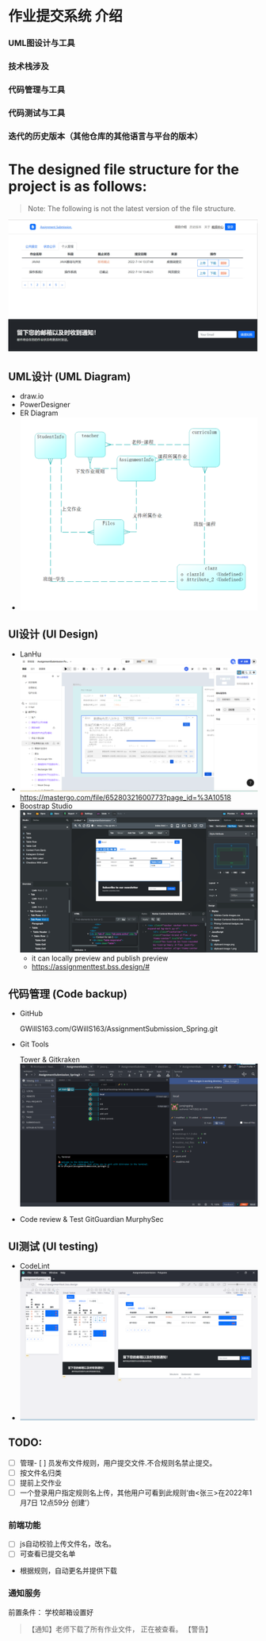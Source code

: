# 作业提交系统 介绍
### UML图设计与工具
### 技术栈涉及
### 代码管理与工具
### 代码测试与工具
### 迭代的历史版本（其他仓库的其他语言与平台的版本）

# The designed file structure for the project is as follows:
> Note: The following is not the latest version of the file structure.

![](readme_md_files/托管.jpg)
## UML设计 (UML Diagram)
- draw.io
- PowerDesigner
- ER Diagram
- ![img.png](readme_md_files/ERDiagram.png)

## UI设计 (UI Design)
- LanHu
- ![](readme_md_files/LanhuDesignMaster.jpeg)
  https://mastergo.com/file/65280321600773?page_id=%3A10518
- Boostrap Studio
    ![img.png](readme_md_files/BoostrapStudio.png)
  - it can locally preview and publish preview
  - https://assignmenttest.bss.design/#

## 代码管理 (Code backup)
- GitHub

    GWillS163.com/GWillS163/AssignmentSubmission_Spring.git
- Git Tools

  Tower & Gitkraken
    ![img.png](readme_md_files/gitgranken.png)
- Code review & Test
    GitGuardian
    MurphySec

## UI测试 (UI testing)
- CodeLint
- ![img.png](readme_md_files/ploypane.png)

## TODO:
- [ ] 管理- [ ] 员发布文件规则，用户提交文件.不合规则名禁止提交。
- [ ] 按文件名归类
- [ ] 提前上交作业
- [ ] 一个登录用户指定规则名上传，其他用户可看到此规则‘由<张三>在2022年1月7日 12点59分 创建’）
### 前端功能
- [ ] js自动校验上传文件名，改名。
- [ ] 可查看已提交名单
- 根据规则，自动更名并提供下载
### 通知服务
  前置条件： 学校邮箱设置好
  >【通知】<xxx>老师下载了<xxx>所有作业文件，
  正在被查看。
  【警告】